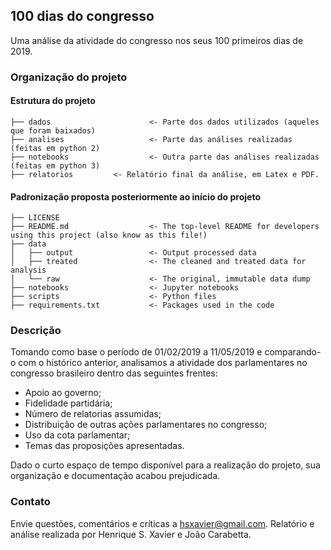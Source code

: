 ## 100 dias do congresso

Uma análise da atividade do congresso nos seus 100 primeiros dias de 2019.

### Organização do projeto

#### Estrutura do projeto
    ├── dados                      <- Parte dos dados utilizados (aqueles que foram baixados)
    ├── analises                   <- Parte das análises realizadas (feitas em python 2)
    ├── notebooks                  <- Outra parte das análises realizadas (feitas em python 3)
    ├── relatorios		   <- Relatório final da análise, em Latex e PDF.


#### Padronização proposta posteriormente ao início do projeto

    ├── LICENSE
    ├── README.md                  <- The top-level README for developers using this project (also know as this file!)
    ├── data
    │   ├── output                 <- Output processed data
    │   ├── treated                <- The cleaned and treated data for analysis
    │   └── raw                    <- The original, immutable data dump
    ├── notebooks                  <- Jupyter notebooks
    ├── scripts                    <- Python files
    ├── requirements.txt           <- Packages used in the code


### Descrição

Tomando como base o período de 01/02/2019 a 11/05/2019 e comparando-o com o histórico anterior,
analisamos a atividade dos parlamentares no congresso brasileiro dentro das seguintes frentes:
* Apoio ao governo;
* Fidelidade partidária;
* Número de relatorias assumidas;
* Distribuição de outras ações parlamentares no congresso;
* Uso da cota parlamentar;
* Temas das proposições apresentadas.

Dado o curto espaço de tempo disponível para a realização do projeto, sua organização e documentação acabou prejudicada.

### Contato

Envie questões, comentários e críticas a [hsxavier@gmail.com](https://github.com/hsxavier).
Relatório e análise realizada por Henrique S. Xavier e João Carabetta.

